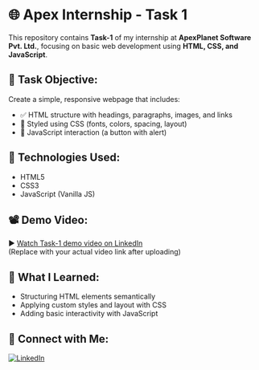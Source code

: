 # 🌐 Apex Internship - Task 1

This repository contains **Task-1** of my internship at **ApexPlanet Software Pvt. Ltd.**, focusing on basic web development using **HTML, CSS, and JavaScript**.

## 📌 Task Objective:
Create a simple, responsive webpage that includes:
- ✅ HTML structure with headings, paragraphs, images, and links
- 🎨 Styled using CSS (fonts, colors, spacing, layout)
- 🔘 JavaScript interaction (a button with alert)

## 🚀 Technologies Used:
- HTML5
- CSS3
- JavaScript (Vanilla JS)

## 📽 Demo Video:
▶ [Watch Task-1 demo video on LinkedIn](https://www.linkedin.com/in/YOURUSERNAME/)  
(Replace with your actual video link after uploading)

## 🧠 What I Learned:
- Structuring HTML elements semantically
- Applying custom styles and layout with CSS
- Adding basic interactivity with JavaScript

## 🔗 Connect with Me:
[![LinkedIn](https://img.shields.io/badge/LinkedIn-blue?style=flat&logo=linkedin)](https://www.linkedin.com/in/YOURUSERNAME/)
